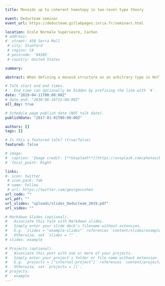 ```yaml
---
title: Monoids up to coherent homotopy in two-level type theory

event: Deducteam seminar
event_url: https://deducteam.gitlabpages.inria.fr/seminars.html

location: Ecole Normale Supérieure, Cachan
# address:
#  street: 450 Serra Mall
 # city: Stanford
 # region: CA
 # postcode: '94305'
 # country: United States

summary:

abstract: When defining a monoid structure on an arbitrary type in HoTT, one should require a multiplication that is not only homotopy-associative, but also has an infinite tower of higher homotopies. For example in dimension two one should have a condition similar to Mac Lane’s pentagon for monoidal categories. We call such a monoid a monoid up to coherent homotopy. The goal of my internship in Stockholm was to formalize them in Agda. It is well-known that infinite towers of homotopies are hard to handle in plain HoTT, so we postulate a variant of two-level type theory, with a strict equality and an interval type. Then we adapt the set-theoretical treatment of monoids up to coherent homotopy using operads as presented by Clemens Berger and Ieke Moerdijk. Our main results are (a) Monoids up to coherent homotopy are invariant under homotopy equivalence (b) Loop spaces are monoids up to coherent homotopy. In this talk I will present the classical theory of monoids up to coherent homotopy, and indicates how two-level type theory can be used to formalize it.

# Talk start and end times.
#   End time can optionally be hidden by prefixing the line with `#`.
date: "2019-04-11T00:00:00Z"
# date_end: "2030-06-16T15:00:00Z"
all_day: true

# Schedule page publish date (NOT talk date).
publishDate: "2017-01-01T00:00:00Z"

authors: []
tags: []

# Is this a featured talk? (true/false)
featured: false

# image:
#  caption: 'Image credit: [**Unsplash**](https://unsplash.com/photos/bzdhc5b3Bxs)'
#  focal_point: Right

links:
#- icon: twitter
 # icon_pack: fab
 # name: Follow
 # url: https://twitter.com/georgecushen
url_code: ""
url_pdf: ""
url_slides: "uploads/slides_Deducteam_2019.pdf"
url_video: ""

# Markdown Slides (optional).
#   Associate this talk with Markdown slides.
#   Simply enter your slide deck's filename without extension.
#   E.g. `slides = "example-slides"` references `content/slides/example-slides.md`.
#   Otherwise, set `slides = ""`.
# slides: example

# Projects (optional).
#   Associate this post with one or more of your projects.
#   Simply enter your project's folder or file name without extension.
#   E.g. `projects = ["internal-project"]` references `content/project/deep-learning/index.md`.
#   Otherwise, set `projects = []`.
# projects:
# - example
---
```



